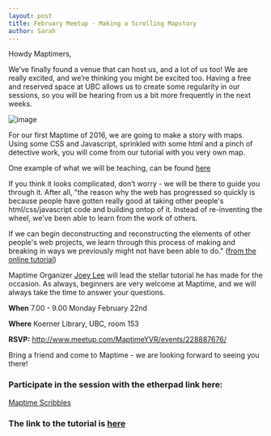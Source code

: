 ```yaml
---
layout: post
title: February Meetup - Making a Scrolling Mapstory
author: Sarah
---
```



Howdy Maptimers,

We’ve finally found a venue that can host us, and a lot of us too! We are really excited, and we’re thinking you might be excited too. Having a free and reserved space at UBC allows us to create some regularity in our sessions, so you will be hearing from us a bit more frequently in the next weeks.

![image](https://media.giphy.com/media/XIqCQx02E1U9W/giphy.gif)

For our first Maptime of 2016, we are going to make a story with maps. Using some CSS and Javascript, sprinkled with some html and a pinch of detective work, you will come from our tutorial with you very own map.

One example of what we will be teaching, can be found [here](https://www.mapbox.com/tutorial-sherlock/)

If you think it looks complicated, don’t worry - we will be there to guide you through it. After all, "the reason why the web has progressed so quickly is because people have gotten really good at taking other people's html/css/javascript code and building ontop of it. Instead of re-inventing the wheel, we've been able to learn from the work of others.

If we can begin deconstructing and reconstructing the elements of other people's web projects, we learn through this process of making and breaking in ways we previously might not have been able to do." 
([from the online tutorial](https://github.com/joeyklee/mapboxjs-scroll-driven-adventure))

Maptime Organizer [Joey Lee](https://twitter.com/leejoeyk) will lead the stellar tutorial he has made for the occasion. As always, beginners are very welcome at Maptime, and we will always take the time to answer your questions.

**When** 7.00 - 9.00 Monday February 22nd

**Where** Koerner Library, UBC, room 153

**RSVP:** http://www.meetup.com/MaptimeYVR/events/228887676/

Bring a friend and come to Maptime - we are looking forward to seeing you there! 

<!--### Join online via google hangouts at this link here:-->
<!--[Maptime Hangout](https://talkgadget.google.com/hangouts/_/64k4cln4733ebc33n6zeaq7xxma)-->

### Participate in the session with the etherpad link here:

[Maptime Scribbles](https://public.etherpad-mozilla.org/p/2016-02-22-maptime-yvr)

### The link to the tutorial is [here](https://github.com/joeyklee/mapboxjs-scroll-driven-adventure)
